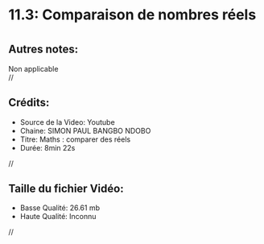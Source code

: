 
11.3: Comparaison de nombres réels
==================================

# 

## Autres notes:


Non applicable  
//
## **Crédits:**

- Source de la Video: Youtube
- Chaine: SIMON PAUL BANGBO NDOBO
- Titre: Maths :  comparer des réels
- Durée: 8min 22s
  
//
## Taille du fichier Vidéo:

- Basse Qualité: 26.61 mb
- Haute Qualité: Inconnu
  
//